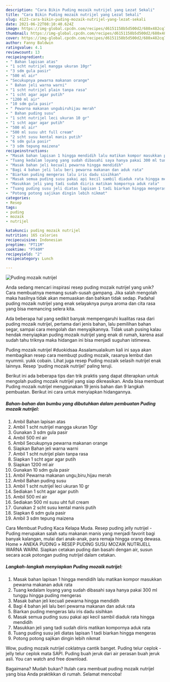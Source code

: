```yaml
---
description: "Cara Bikin Puding mozaik nutrijel yang Lezat Sekali"
title: "Cara Bikin Puding mozaik nutrijel yang Lezat Sekali"
slug: 4123-cara-bikin-puding-mozaik-nutrijel-yang-lezat-sekali
date: 2021-06-22T08:10:40.624Z
image: https://img-global.cpcdn.com/recipes/d6151158b5d500d2/680x482cq70/puding-mozaik-nutrijel-foto-resep-utama.jpg
thumbnail: https://img-global.cpcdn.com/recipes/d6151158b5d500d2/680x482cq70/puding-mozaik-nutrijel-foto-resep-utama.jpg
cover: https://img-global.cpcdn.com/recipes/d6151158b5d500d2/680x482cq70/puding-mozaik-nutrijel-foto-resep-utama.jpg
author: Fanny Baldwin
ratingvalue: 4.1
reviewcount: 13
recipeingredient:
- " Bahan lapisan atas"
- "1 scht nutrijel mangga ukuran 10gr"
- "3 sdm gula pasir"
- "500 ml air"
- "Secukupnya pewarna makanan orange"
- " Bahan jeli warna warni"
- "1 scht nutrijel plain tanpa rasa"
- "1 scht agar agar putih"
- "1200 ml air"
- "10 sdm gula pasir"
- " Pewarna makanan ungubiruhijau merah"
- " Bahan puding susu"
- "1 scht nutrijel leci ukuran 10 gr"
- "1 scht agar agar putih"
- "500 ml air"
- "500 ml susu uht full cream"
- "2 scht susu kental manis putih"
- "6 sdm gula pasir"
- "3 sdm tepung maizena"
recipeinstructions:
- "Masak bahan lapisan 1 hingga mendidih lalu matikan kompor masukkan pewarna makanan aduk rata"
- "Tuang kedalam loyang yang sudah dibasahi saya hanya pakai 300 ml tunggu hingga puding mengeras"
- "Masak bahan jeli kecuali pewarna hingga mendidih"
- "Bagi 4 bahan jeli lalu beri pewarna makanan dan aduk rata"
- "Biarkan puding mengeras lalu iris dadu sisihkan"
- "Masak semua puding susu pakai api kecil sambil diaduk rata hingga mendidih"
- "Masukkan jeli yang tadi sudah diiris matikan kompornya aduk rata"
- "Tuang puding susu jeli diatas lapisan 1 tadi biarkan hingga mengeras"
- "Potong potong sajikan dingin lebih nikmat"
categories:
- Resep
tags:
- puding
- mozaik
- nutrijel

katakunci: puding mozaik nutrijel 
nutrition: 165 calories
recipecuisine: Indonesian
preptime: "PT11M"
cooktime: "PT40M"
recipeyield: "2"
recipecategory: Lunch

---
```



![Puding mozaik nutrijel](https://img-global.cpcdn.com/recipes/d6151158b5d500d2/680x482cq70/puding-mozaik-nutrijel-foto-resep-utama.jpg)

Anda sedang mencari inspirasi resep puding mozaik nutrijel yang unik? Cara membuatnya memang susah-susah gampang. Jika salah mengolah maka hasilnya tidak akan memuaskan dan bahkan tidak sedap. Padahal puding mozaik nutrijel yang enak selayaknya punya aroma dan cita rasa yang bisa memancing selera kita.

Ada beberapa hal yang sedikit banyak mempengaruhi kualitas rasa dari puding mozaik nutrijel, pertama dari jenis bahan, lalu pemilihan bahan segar, sampai cara mengolah dan menyajikannya. Tidak usah pusing kalau hendak menyiapkan puding mozaik nutrijel yang enak di rumah, karena asal sudah tahu triknya maka hidangan ini bisa menjadi suguhan istimewa.

Puding mozaik nutrijel #duokidsaa Assalamualaikum kali ini saya akan membagikan resep cara membuqt puding mozaik, rasanya lembut dan nyummii. yukk cobain. Lihat juga resep Puding mozaik selasih nutrijel enak lainnya. Resep &#39;puding mozaik nutrijel&#39; paling teruji.


Berikut ini ada beberapa tips dan trik praktis yang dapat diterapkan untuk mengolah puding mozaik nutrijel yang siap dikreasikan. Anda bisa membuat Puding mozaik nutrijel menggunakan 19 jenis bahan dan 9 langkah pembuatan. Berikut ini cara untuk menyiapkan hidangannya.

<!--inarticleads1-->

##### Bahan-bahan dan bumbu yang dibutuhkan dalam pembuatan Puding mozaik nutrijel:

1. Ambil  Bahan lapisan atas
1. Ambil 1 scht nutrijel mangga ukuran 10gr
1. Gunakan 3 sdm gula pasir
1. Ambil 500 ml air
1. Ambil Secukupnya pewarna makanan orange
1. Siapkan  Bahan jeli warna warni
1. Ambil 1 scht nutrijel plain tanpa rasa
1. Siapkan 1 scht agar agar putih
1. Siapkan 1200 ml air
1. Gunakan 10 sdm gula pasir
1. Ambil  Pewarna makanan ungu,biru,hijau merah
1. Ambil  Bahan puding susu
1. Ambil 1 scht nutrijel leci ukuran 10 gr
1. Sediakan 1 scht agar agar putih
1. Ambil 500 ml air
1. Sediakan 500 ml susu uht full cream
1. Gunakan 2 scht susu kental manis putih
1. Siapkan 6 sdm gula pasir
1. Ambil 3 sdm tepung maizena


Cara Membuat Puding Kaca Kelapa Muda. Resep puding jelly nutrijel - Puding merupakan salah satu makanan manis yang menjadi favorit bagi banyak kalangan, mulai dari anak-anak, para remaja hingga orang dewasa. Home » ANEKA PUDING » RESEP PUDING SUSU MOZAIK NUTRIJELL WARNA WARNI. Siapkan cetakan puding dan basahi dengan air, susun secara acak potongan puding nutrijel dalam cetakan. 

<!--inarticleads2-->

##### Langkah-langkah menyiapkan Puding mozaik nutrijel:

1. Masak bahan lapisan 1 hingga mendidih lalu matikan kompor masukkan pewarna makanan aduk rata
1. Tuang kedalam loyang yang sudah dibasahi saya hanya pakai 300 ml tunggu hingga puding mengeras
1. Masak bahan jeli kecuali pewarna hingga mendidih
1. Bagi 4 bahan jeli lalu beri pewarna makanan dan aduk rata
1. Biarkan puding mengeras lalu iris dadu sisihkan
1. Masak semua puding susu pakai api kecil sambil diaduk rata hingga mendidih
1. Masukkan jeli yang tadi sudah diiris matikan kompornya aduk rata
1. Tuang puding susu jeli diatas lapisan 1 tadi biarkan hingga mengeras
1. Potong potong sajikan dingin lebih nikmat


Wow, puding mozaik nutrijel coklatnya cantik banget. Puding telur ceplok - jelly telur ceplok mata SAPI. Puding buah jeruk dari air perasan buah jeruk asli. You can watch and free download. 

Bagaimana? Mudah bukan? Itulah cara membuat puding mozaik nutrijel yang bisa Anda praktikkan di rumah. Selamat mencoba!
